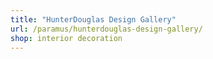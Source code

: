 ```yaml
---
title: "HunterDouglas Design Gallery"
url: /paramus/hunterdouglas-design-gallery/
shop: interior decoration
---
```

